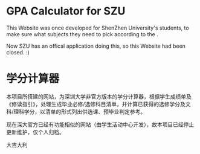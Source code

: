 # GPA Calculator for SZU 
This Website was once developed for ShenZhen University's students, to make sure what subjects they need to pick according to the <GuideBook>.

Now SZU has an offical application doing this, so this Website had been closed. :)


# 学分计算器
本项目所搭建的网站，为深圳大学非官方版本的学分计算器，根据学生成绩单及《修读指引》，处理生成毕业必修/选修科目清单，并计算已获得的选修学分及文科/理科学分，以清单的形式列出供选课、预毕业判定参考。

现在深大官方已经有功能相似的网站（由学生活动中心开发），故本项目已经停止更新维护，仅个人归档。

大吉大利
